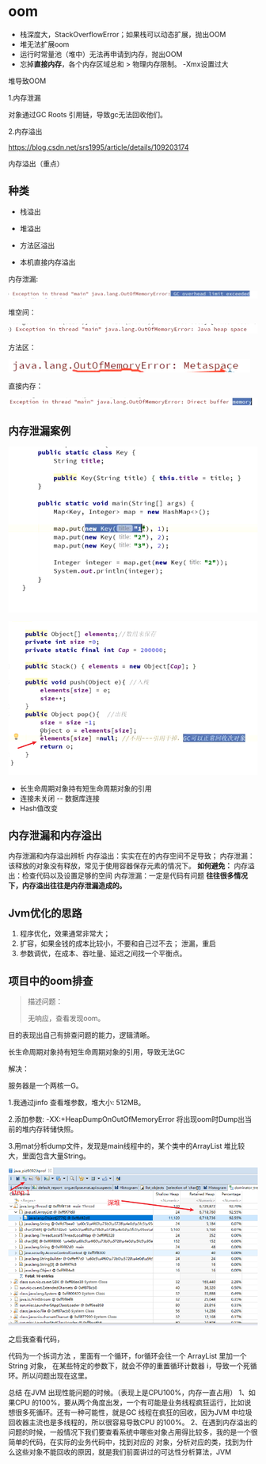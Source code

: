 # oom

* 栈深度大，StackOverflowError；如果栈可以动态扩展，抛出OOM
* 堆无法扩展oom
* 运行时常量池（堆中）无法再申请到内存，抛出OOM
* 忘掉**直接内存**，各个内存区域总和 > 物理内存限制。 -Xmx设置过大



堆导致OOM

1.内存泄漏

对象通过GC Roots 引用链，导致gc无法回收他们。

2.内存溢出

https://blog.csdn.net/srs1995/article/details/109203174

内存溢出（重点）



## 种类

* 栈溢出

* 堆溢出

* 方法区溢出

* 本机直接内存溢出

内存泄漏:

![image-20210711202006971](oom.assets/image-20210711202006971.png)

堆空间：

![image-20210711202029461](oom.assets/image-20210711202029461.png)

方法区：

![image-20210711202114348](oom.assets/image-20210711202114348.png)

直接内存：

![image-20210711202209803](oom.assets/image-20210711202209803.png)

## 内存泄漏案例

![image-20210711212403083](oom.assets/image-20210711212403083.png)

![image-20210711212435572](oom.assets/image-20210711212435572.png)

* 长生命周期对象持有短生命周期对象的引用
* 连接未关闭 -- 数据库连接
* Hash值改变

## 内存泄漏和内存溢出

内存泄漏和内存溢出辨析
内存溢出：实实在在的内存空间不足导致；
内存泄漏：该释放的对象没有释放，常见于使用容器保存元素的情况下。
**如何避免：**
内存溢出：检查代码以及设置足够的空间
内存泄漏：一定是代码有问题
**往往很多情况下，内存溢出往往是内存泄漏造成的。**

## Jvm优化的思路

1. 程序优化，效果通常非常大；
2. 扩容，如果金钱的成本比较小，不要和自己过不去； 泄漏，重启
3. 参数调优，在成本、吞吐量、延迟之间找一个平衡点。

## 项目中的oom排查

> 描述问题：
>
> 无响应，查看发现oom。

目的表现出自己有排查问题的能力，逻辑清晰。

长生命周期对象持有短生命周期对象的引用，导致无法GC

解决： 

服务器是一个两核一G。

1.我通过jinfo  查看堆参数，堆大小:  512MB。

2.添加参数: -XX:+HeapDumpOnOutOfMemoryError 将出现oom时Dump出当前的堆内存转储快照。

3.用mat分析dump文件，发现是main线程中的，某个类中的ArrayList 堆比较大，里面包含大量String。

![image-20210712190909311](oom.assets/image-20210712190909311.png)

之后我查看代码，

代码为一个拆词方法 ，里面有一个循环，for循环会往一个 ArrayList 里加一个 String 对象， 在某些特定的参数下，就会不停的重置循环计数器 i，导致一个死循环。所以问题出现在这里。



总结
在JVM 出现性能问题的时候。（表现上是CPU100%，内存一直占用）
1、如果CPU 的100%，要从两个角度出发，一个有可能是业务线程疯狂运行，比如说想很多死循环。还有一种可能性，就是GC 线程在疯狂的回收，因为JVM 中垃圾回收器主流也是多线程的，所以很容易导致CPU 的100%。
2、在遇到内存溢出的问题的时候，一般情况下我们要查看系统中哪些对象占用得比较多，我的是一个很简单的代码，在实际的业务代码中，找到对应的
对象，分析对应的类，找到为什么这些对象不能回收的原因，就是我们前面讲过的可达性分析算法，JVM

